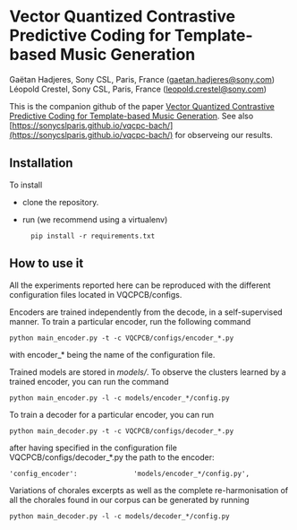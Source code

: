 # Vector Quantized Contrastive Predictive Coding for Template-based Music Generation
Gaëtan Hadjeres, Sony CSL, Paris, France (gaetan.hadjeres@sony.com)\
Léopold Crestel, Sony CSL, Paris, France (leopold.crestel@sony.com)

This is the companion github of the paper 
[Vector Quantized Contrastive Predictive Coding for Template-based Music Generation](www.google.com).
See also [https://sonycslparis.github.io/vqcpc-bach/](https://sonycslparis.github.io/vqcpc-bach/) for observeing our results.

## Installation
To install
- clone the repository.
- run (we recommend using a virtualenv) 
        
        pip install -r requirements.txt

## How to use it
All the experiments reported here can be reproduced with the different configuration files located in VQCPCB/configs.

Encoders are trained independently from the decode, in a self-supervised manner.
To train a particular encoder, run the following command

    python main_encoder.py -t -c VQCPCB/configs/encoder_*.py

with encoder_* being the name of the configuration file. 

Trained models are stored in *models/*.
To observe the clusters learned by a trained encoder, you can run the command

    python main_encoder.py -l -c models/encoder_*/config.py
    
To train a decoder for a particular encoder, you can run

    python main_decoder.py -t -c VQCPCB/configs/decoder_*.py 
    
after having specified in the configuration file VQCPCB/configs/decoder_*.py the path to the encoder:

    'config_encoder':              'models/encoder_*/config.py',
    
Variations of chorales excerpts 
as well as the complete re-harmonisation of all the chorales found in our corpus can be generated by running

    python main_decoder.py -l -c models/decoder_*/config.py 
